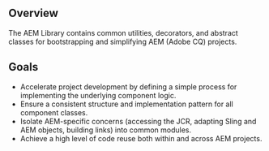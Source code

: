 ## Overview

The AEM Library contains common utilities, decorators, and abstract classes for bootstrapping and simplifying AEM (Adobe CQ) projects.

## Goals

* Accelerate project development by defining a simple process for implementing the underlying component logic.
* Ensure a consistent structure and implementation pattern for all component classes.
* Isolate AEM-specific concerns (accessing the JCR, adapting Sling and AEM objects, building links) into common modules.
* Achieve a high level of code reuse both within and across AEM projects.